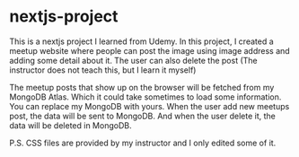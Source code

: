 # nextjs-project
This is a nextjs project I learned from Udemy. 
In this project, I created a meetup website where people can post the image using image address and adding some detail about it. 
The user can also delete the post (The instructor does not teach this, but I learn it myself)

The meetup posts that show up on the browser will be fetched from my MongoDB Atlas. Which it could take sometimes to load some information.
You can replace my MongoDB with yours. 
When the user add new meetups post, the data will be sent to MongoDB. And when the user delete it, the data will be deleted in MongoDB. 

P.S. CSS files are provided by my instructor and I only edited some of it.
